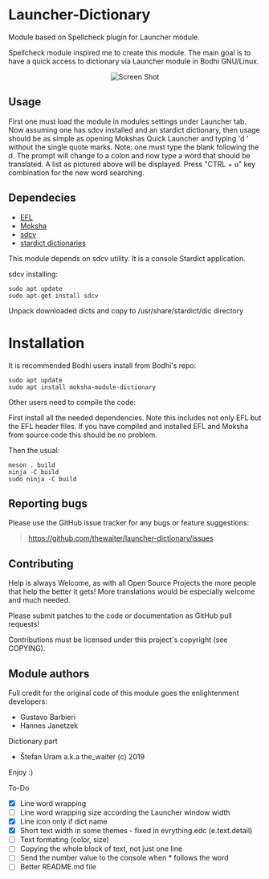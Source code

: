 # Launcher-Dictionary

Module based on Spellcheck plugin for Launcher module.

Spellcheck module inspired me to create this module. The main goal is to have a quick access to dictionary via Launcher module in Bodhi GNU/Linux.

<p align="center">
  <img src="https://i.imgur.com/38gj3sj.png" alt="Screen Shot">
</p>

## Usage

First one must load the module in modules settings under Launcher tab. Now assuming one has sdcv installed and an stardict dictionary, then usage should be as simple as opening Mokshas Quick Launcher and typing 'd ' without the single quote marks. Note: one must type the blank following the d. The prompt will change to a colon and now type a word that should be translated. A list as pictured above will be displayed.
Press "CTRL + u" key combination for the new word searching.

## Dependecies

* [EFL](https://www.enlightenment.org/download)
* [Moksha](https://github.com/JeffHoogland/moksha)
* [sdcv](https://wiki.archlinux.org/index.php/Sdcv)
* [stardict dictionaries](https://tuxor1337.frama.io/firedict/dictionaries.html)

This module depends on sdcv utility. It is a console Stardict application.

sdcv installing:

```ShellSession
sudo apt update
sudo apt-get install sdcv
```

Unpack downloaded dicts and copy to /usr/share/stardict/dic directory

# Installation

It is recommended Bodhi users install from Bodhi's repo:

```ShellSession
sudo apt update
sudo apt install moksha-module-dictionary
```

Other users need to compile the code:

First install all the needed dependencies. Note this includes not only EFL but the EFL header files. If you have compiled and installed EFL and Moksha from source code this should be no problem.

Then the usual:

```ShellSession
meson . build
ninja -C build
sudo ninja -C build
```

## Reporting bugs

Please use the GitHub issue tracker for any bugs or feature suggestions:

>https://github.com/thewaiter/launcher-dictionary/issues

## Contributing

Help is always Welcome, as with all Open Source Projects the more people that help the better it gets!
More translations would be especially welcome and much needed.

Please submit patches to the code or documentation as GitHub pull requests!

Contributions must be licensed under this project's copyright (see COPYING).

## Module authors

Full credit for the original code of this module goes the enlightenment developers:

* Gustavo Barbieri
* Hannes Janetzek

Dictionary part

* Štefan Uram a.k.a the_waiter (c) 2019

Enjoy :)

To-Do

* [x] Line word wrapping
* [ ] Line word wrapping size according the Launcher window width
* [x] Line icon only if dict name 
* [x] Short text width in some themes - fixed in evrything.edc (e.text.detail)
* [ ] Text formating (color, size)
* [ ] Copying the whole block of text, not just one line
* [ ] Send the number value to the console when * follows the word
* [ ] Better README.md file
